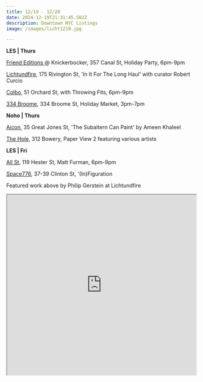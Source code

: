 ```yaml
---
title: 12/19 - 12/20
date: 2024-12-19T21:31:45.502Z
description: Downtown NYC Listings
image: /images/licht1219.jpg

---
```

**L﻿ES | Thurs**

[Friend Editions ](https://www.instagram.com/friendeditions)@ Knickerbocker, 357 Canal St, Holiday Party, 6pm-9pm

[L﻿ichtundfire](https://www.lichtundfire.com/), 175 Rivington St, 'In It For The Long Haul' with curator Robert Curcio

[C﻿olbo](https://www.instagram.com/colbo.nyc), 51 Orchard St, with Throwing Fits, 6pm-9pm

[3﻿34 Broome](https://www.instagram.com/334broome), 334 Broome St, Holiday Market, 3pm-7pm

**N﻿oho | Thurs**

[A﻿icon](https://aicon.art/exhibitions), 35 Great Jones St, 'The Subaltern Can Paint' by Ameen Khaleel

[T﻿he Hole](http://theholenyc.com/), 312 Bowery, Paper View 2 featuring various artists

**L﻿ES | Fri**

[All St](https://allstnyc.com/), 119 Hester St, Matt Furman, 6pm-9pm

[Space776](https://www.space776.com/), 37-39 Clinton St, '(In)Figuration

F﻿eatured work above by Philip Gerstein at Lichtundfire

<iframe src="https://www.google.com/maps/d/u/1/embed?mid=1jPGs9S1y8D6Zy2sVVX3ip02BkGCq0Xk&ehbc=2E312F" width="100%" height="480"></iframe>